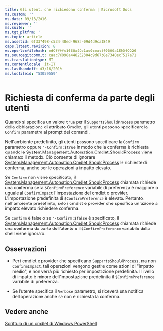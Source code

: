 ```yaml
---
title: Gli utenti che richiedono conferma | Microsoft Docs
ms.custom: ''
ms.date: 09/13/2016
ms.reviewer: ''
ms.suite: ''
ms.tgt_pltfrm: ''
ms.topic: article
ms.assetid: 6f337498-c534-40ed-968a-09d4d9ca3849
caps.latest.revision: 8
ms.openlocfilehash: ed9ff9fc1668a89e1ac0ceac8f0800a15b349226
ms.sourcegitcommit: caac7d098a448232304c9d6728e7340ec7517a71
ms.translationtype: MT
ms.contentlocale: it-IT
ms.lasthandoff: 03/16/2019
ms.locfileid: "58059559"
---
```

# <a name="users-requesting-confirmation"></a>Richiesta di conferma da parte degli utenti

Quando si specifica un valore `true` per il `SupportsShouldProcess` parametro della dichiarazione di attributo Cmdlet, gli utenti possono specificare la `Confirm` parametro al prompt dei comandi.

Nell'ambiente predefinito, gli utenti possono specificare la `Confirm` parametro oppure `"-Confirm:$true` in modo che la conferma è richiesta quando le [System.Management.Automation.Cmdlet.ShouldProcess](/dotnet/api/System.Management.Automation.Cmdlet.ShouldProcess) viene chiamato il metodo. Ciò consente di ignorare [System.Management.Automation.Cmdlet.ShouldProcess](/dotnet/api/System.Management.Automation.Cmdlet.ShouldProcess) le richieste di conferma, anche per le operazioni a impatto elevato.

Se `Confirm` non viene specificato, il [System.Management.Automation.Cmdlet.ShouldProcess](/dotnet/api/System.Management.Automation.Cmdlet.ShouldProcess) chiamata richiede una conferma se la `$ConfirmPreference` variabile di preferenza è maggiore o uguale al `ConfirmImpact` l'impostazione del cmdlet o provider. L'impostazione predefinita di `$ConfirmPreference` è elevata. Pertanto, nell'ambiente predefinito, solo i cmdlet e provider che specifica un'azione a impatto elevato richiedere conferma.

Se `Confirm` è false o se `"-Confirm:$false` è specificato, il [System.Management.Automation.Cmdlet.ShouldProcess](/dotnet/api/System.Management.Automation.Cmdlet.ShouldProcess) chiamata richiede una conferma da parte dell'utente e il `$ConfirmPreference` variabile della shell viene ignorato.

## <a name="remarks"></a>Osservazioni

- Per i cmdlet e provider che specificano `SupportsShouldProcess`, ma non `ConfirmImpact`, tali operazioni vengono gestite come azioni di "impatto medio", e non verrà più richiesto per impostazione predefinita. Il livello di impatto è minore dell'impostazione predefinita il `$ConfirmPreference` variabile di preferenza.

- Se l'utente specifica il `Verbose` parametro, si riceverà una notifica dell'operazione anche se non è richiesta la conferma.

## <a name="see-also"></a>Vedere anche

[Scrittura di un cmdlet di Windows PowerShell](./writing-a-windows-powershell-cmdlet.md)

